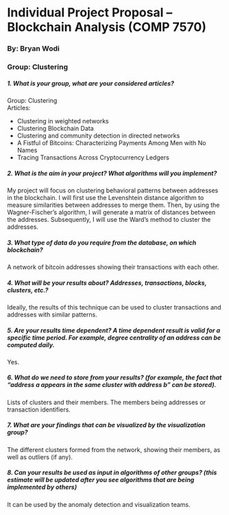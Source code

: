 # Individual Project Proposal – Blockchain Analysis (COMP 7570)
### By: Bryan Wodi
### Group: Clustering

##### 1.	What is your group, what are your considered articles?
Group: Clustering  
Articles:
* Clustering in weighted networks
* Clustering Blockchain Data 
* Clustering and community detection in directed networks
* A Fistful of Bitcoins: Characterizing Payments Among Men with No Names
* Tracing Transactions Across Cryptocurrency Ledgers

##### 2.	What is the aim in your project? What algorithms will you implement?
My project will focus on clustering behavioral patterns between addresses in the blockchain. I will first use the Levenshtein distance algorithm to measure similarities between addresses to merge them. Then, by using the Wagner-Fischer’s algorithm, I will generate a matrix of distances between the addresses. Subsequently, I will use the  Ward’s method to cluster the addresses.


##### 3.  What type of data do you require from the database, on which blockchain?
A network of bitcoin addresses showing their transactions with each other.


##### 4.  What will be your results about? Addresses, transactions, blocks, clusters, etc.?
Ideally, the results of this technique can be used to cluster transactions and addresses with similar patterns. 

##### 5. Are your results time dependent? A time dependent result is valid for a specific time period. For example, degree centrality of an address can be computed daily.
Yes.

##### 6. What do we need to store from your results? (for example, the fact that “address a appears in the same cluster with address b” can be stored).
Lists of clusters and their members. The members being addresses or transaction identifiers.


##### 7. What are your findings that can be visualized by the visualization group?
The different clusters formed from the network, showing their members, as well as outliers (if any).


##### 8. Can your results be used as input in algorithms of other groups? (this estimate will be updated after you see algorithms that are being implemented by others)
It can be used by the anomaly detection and visualization teams.